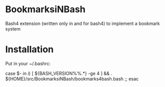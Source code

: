 # BookmarksiNBash

Bash4 extension (written only in and for bash4) to implement a
bookmark system

# Installation

Put in your ~/.bashrc:

case $- in
    *i*) [ ${BASH_VERSION%%.*} -ge 4 ] &&
        . ${HOME}/src/BookmarksiNBash/bookmarks4bash.bash ;;
esac
